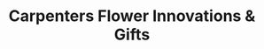 ---
title: "Carpenters Flower Innovations & Gifts"
url: /kells/carpenters-flower-innovations-and-gifts/
shop: florist
---
